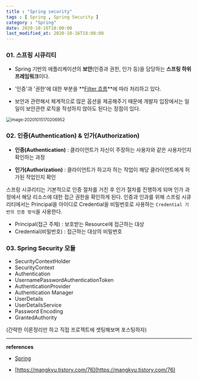 ```yaml
---
title : "Spring security"
tags : [ Spring , Spring Security ]
category : "Spring"
date: 2020-10-16T18:00:00
last_modified_at: 2020-10-16T18:00:00
---
```


### 01. 스프링 시큐리티

- Spring 기반의 애플리케이션의 **보안**(인증과 권한, 인가 등)을 담당하는 **스프링 하위 프레임워크**이다. 

- '인증'과 '권한'에 대한 부분을 **[Filter 흐름](/spring/Filter-interceptor,AOP/)**에 따라 처리하고 있다. 

- 보안과 관련해서 체계적으로 많은 옵션을 제공해주기 때문에 개발자 입장에서는 일일이 보안관련 로직을 작성하지 않아도 된다는 장점이 있다.

<img src="/assets/images/posts/image-20201016173641596.png" class="image-shadow-card" alt="image-20201015170206952" style="zoom:80%;" />



### 02. 인증(Authentication) & 인가(Authorization)

- **인증(Authentication)**  : 클라이언트가 자신이 주장하는 사용자와 같은 사용자인지 확인하는 과정

- **인가(Authorization)** : 클라이언트가 하고자 하는 작업이 해당 클라이언트에게 허가된 작업인지 확인

 스프링 시큐리티는 기본적으로 인증 절차를 거친 후 인가 절차를 진행하게 되며  인가 과정에서 해당 리소스에 대한 접근 권한을 확인하게 된다. 인증과 인과를 위해 스프링 시큐리티에서는 Principal을 아이디로 Credential을 비밀번호로 사용하는 `Credential 기반의 인증 방식`을 사용한다.

- Principal(접근 주체) : 보호받는 Resource에 접근하는 대상
- Credential(비밀번호) : 접근하는 대상의 비밀번호



### 03. Spring Security 모듈

- SecurityContextHolder
- SecurityContext
- Authentication 
- UsernamePasswordAuthenticationToken 
- AuthenticationProvider 
- Authentication Manager
- UserDetails 
- UserDetailsService 
- Password Encoding
- GrantedAuthority 



(간략한 이론정리만 하고 직접 프로젝트에 셋팅해보며 포스팅하자)



---

**references**

- [Spring](https://spring.io/projects/spring-security)

- [https://mangkyu.tistory.com/76](https://mangkyu.tistory.com/76)

